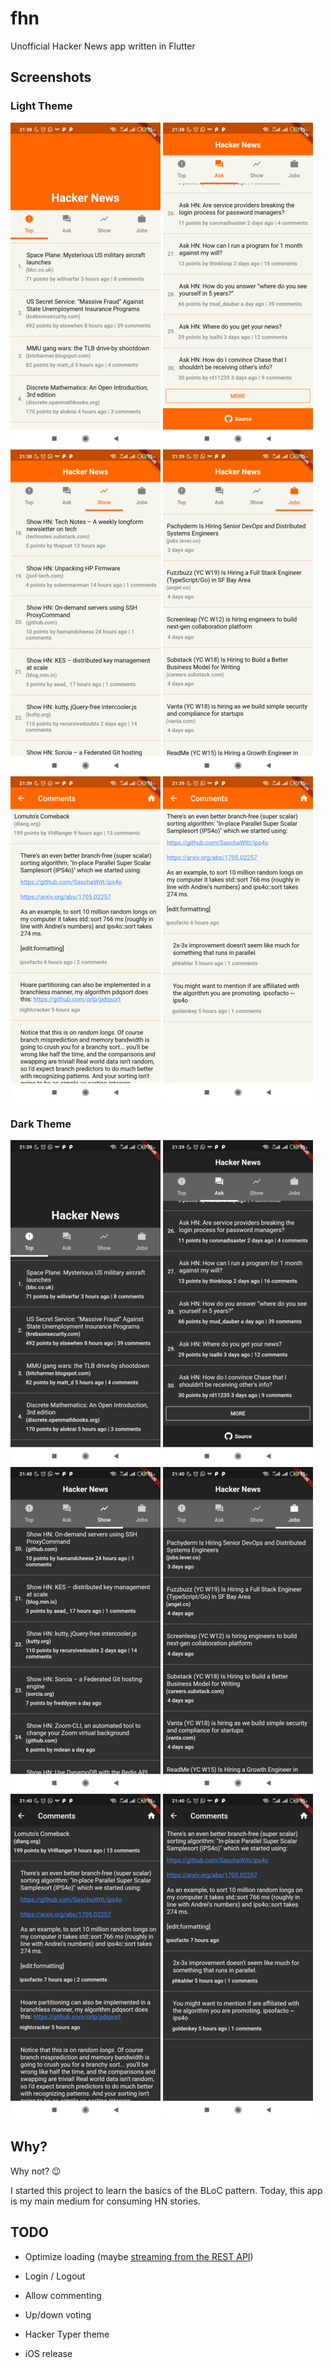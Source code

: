 # fhn

Unofficial Hacker News app written in Flutter

## Screenshots

### Light Theme

![Image of Yaktocat](https://raw.githubusercontent.com/felipebueno/fhn/master/screenshots/top_light1.png)
![Image of Yaktocat](https://raw.githubusercontent.com/felipebueno/fhn/master/screenshots/ask_light1.png)
![Image of Yaktocat](https://raw.githubusercontent.com/felipebueno/fhn/master/screenshots/show_light1.png)
![Image of Yaktocat](https://raw.githubusercontent.com/felipebueno/fhn/master/screenshots/jobs_light1.png)
![Image of Yaktocat](https://raw.githubusercontent.com/felipebueno/fhn/master/screenshots/comments_light1.png)
![Image of Yaktocat](https://raw.githubusercontent.com/felipebueno/fhn/master/screenshots/comments_light2.png)


### Dark Theme

![Image of Yaktocat](https://raw.githubusercontent.com/felipebueno/fhn/master/screenshots/top_dark1.png)
![Image of Yaktocat](https://raw.githubusercontent.com/felipebueno/fhn/master/screenshots/ask_dark1.png)
![Image of Yaktocat](https://raw.githubusercontent.com/felipebueno/fhn/master/screenshots/show_dark1.png)
![Image of Yaktocat](https://raw.githubusercontent.com/felipebueno/fhn/master/screenshots/jobs_dark1.png)
![Image of Yaktocat](https://raw.githubusercontent.com/felipebueno/fhn/master/screenshots/comments_dark1.png)
![Image of Yaktocat](https://raw.githubusercontent.com/felipebueno/fhn/master/screenshots/comments_dark2.png)

## Why?

Why not? :wink:

I started this project to learn the basics of the BLoC pattern. Today, this app is my main medium for consuming HN stories.

## TODO

- Optimize loading (maybe [streaming from the REST API](https://firebase.google.com/docs/reference/rest/database))

- Login / Logout

- Allow commenting

- Up/down voting

- Hacker Typer theme

- iOS release
